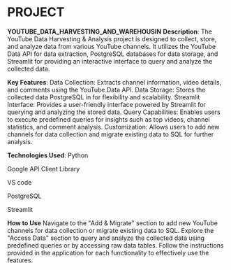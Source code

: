 # PROJECT

**YOUTUBE_DATA_HARVESTING_AND_WAREHOUSIN**
**Description**:
      The YouTube Data Harvesting & Analysis project is designed to collect, store, and analyze data from various YouTube channels. It utilizes the YouTube Data API for data extraction,  PostgreSQL databases for data storage, and Streamlit for providing an interactive interface to query and analyze the collected data.

**Key Features**:
     Data Collection: Extracts channel information, video details, and comments using the YouTube Data API.
     Data Storage: Stores the collected data PostgreSQL in  for flexibility and scalability.
     Streamlit Interface: Provides a user-friendly interface powered by Streamlit for querying and analyzing the stored data. 
     Query Capabilities: Enables users to execute predefined queries for insights such as top videos, channel statistics, and comment analysis.
     Customization: Allows users to add new channels for data collection and migrate existing data to SQL for further analysis.

**Technologies Used**:
 Python
 
Google API Client Library

VS code

PostgreSQL

Streamlit

**How to Use**
Navigate to the "Add & Migrate" section to add new YouTube channels for data collection or migrate existing data to SQL. Explore the "Access Data" section to query and analyze the collected data using predefined queries or by accessing raw data tables. Follow the instructions provided in the application for each functionality to effectively use the features.

            

